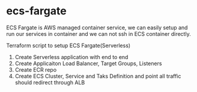 # ecs-fargate
ECS Fargate is AWS managed container service, we can easily setup and run our services in container and we can not ssh in ECS container directly.

Terraform script to setup ECS Fargate(Serverless) 
1) Create Serverless application with end to end
2) Create Applicaiton Load Balancer, Target Groups, Listeners 
3) Create ECR repo 
4) Create ECS Cluster, Service and Taks Definition and point all traffic should redirect through ALB
